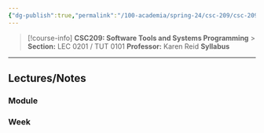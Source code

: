 ```yaml
---
{"dg-publish":true,"permalink":"/100-academia/spring-24/csc-209/csc-209/","tags":["university","cs","course-page"],"created":"2024-06-22T19:06:08.039-04:00","updated":"2024-08-20T13:51:09.967-04:00"}
---
```



> [!course-info] **CSC209: Software Tools and Systems Programming** > **Section:** LEC 0201 / TUT 0101
> **Professor:** Karen Reid
> **Syllabus**

---

## Lectures/Notes

### Module



### Week


